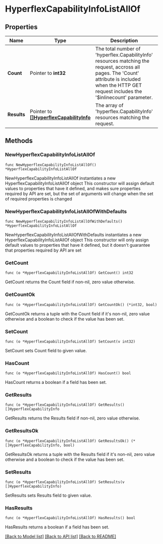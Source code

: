 # HyperflexCapabilityInfoListAllOf

## Properties

Name | Type | Description | Notes
------------ | ------------- | ------------- | -------------
**Count** | Pointer to **int32** | The total number of &#39;hyperflex.CapabilityInfo&#39; resources matching the request, accross all pages. The &#39;Count&#39; attribute is included when the HTTP GET request includes the &#39;$inlinecount&#39; parameter. | [optional] 
**Results** | Pointer to [**[]HyperflexCapabilityInfo**](hyperflex.CapabilityInfo.md) | The array of &#39;hyperflex.CapabilityInfo&#39; resources matching the request. | [optional] 

## Methods

### NewHyperflexCapabilityInfoListAllOf

`func NewHyperflexCapabilityInfoListAllOf() *HyperflexCapabilityInfoListAllOf`

NewHyperflexCapabilityInfoListAllOf instantiates a new HyperflexCapabilityInfoListAllOf object
This constructor will assign default values to properties that have it defined,
and makes sure properties required by API are set, but the set of arguments
will change when the set of required properties is changed

### NewHyperflexCapabilityInfoListAllOfWithDefaults

`func NewHyperflexCapabilityInfoListAllOfWithDefaults() *HyperflexCapabilityInfoListAllOf`

NewHyperflexCapabilityInfoListAllOfWithDefaults instantiates a new HyperflexCapabilityInfoListAllOf object
This constructor will only assign default values to properties that have it defined,
but it doesn't guarantee that properties required by API are set

### GetCount

`func (o *HyperflexCapabilityInfoListAllOf) GetCount() int32`

GetCount returns the Count field if non-nil, zero value otherwise.

### GetCountOk

`func (o *HyperflexCapabilityInfoListAllOf) GetCountOk() (*int32, bool)`

GetCountOk returns a tuple with the Count field if it's non-nil, zero value otherwise
and a boolean to check if the value has been set.

### SetCount

`func (o *HyperflexCapabilityInfoListAllOf) SetCount(v int32)`

SetCount sets Count field to given value.

### HasCount

`func (o *HyperflexCapabilityInfoListAllOf) HasCount() bool`

HasCount returns a boolean if a field has been set.

### GetResults

`func (o *HyperflexCapabilityInfoListAllOf) GetResults() []HyperflexCapabilityInfo`

GetResults returns the Results field if non-nil, zero value otherwise.

### GetResultsOk

`func (o *HyperflexCapabilityInfoListAllOf) GetResultsOk() (*[]HyperflexCapabilityInfo, bool)`

GetResultsOk returns a tuple with the Results field if it's non-nil, zero value otherwise
and a boolean to check if the value has been set.

### SetResults

`func (o *HyperflexCapabilityInfoListAllOf) SetResults(v []HyperflexCapabilityInfo)`

SetResults sets Results field to given value.

### HasResults

`func (o *HyperflexCapabilityInfoListAllOf) HasResults() bool`

HasResults returns a boolean if a field has been set.


[[Back to Model list]](../README.md#documentation-for-models) [[Back to API list]](../README.md#documentation-for-api-endpoints) [[Back to README]](../README.md)



